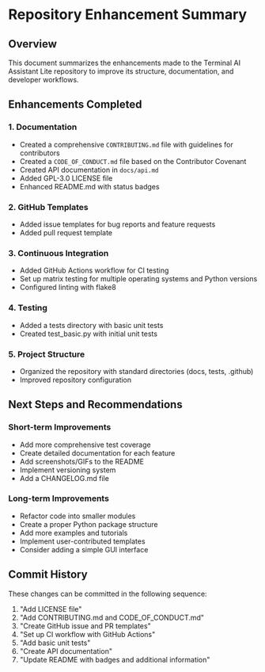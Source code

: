 # Repository Enhancement Summary

## Overview
This document summarizes the enhancements made to the Terminal AI Assistant Lite repository to improve its structure, documentation, and developer workflows.

## Enhancements Completed

### 1. Documentation
- Created a comprehensive `CONTRIBUTING.md` file with guidelines for contributors
- Created a `CODE_OF_CONDUCT.md` file based on the Contributor Covenant
- Created API documentation in `docs/api.md`
- Added GPL-3.0 LICENSE file
- Enhanced README.md with status badges

### 2. GitHub Templates
- Added issue templates for bug reports and feature requests
- Added pull request template

### 3. Continuous Integration
- Added GitHub Actions workflow for CI testing
- Set up matrix testing for multiple operating systems and Python versions
- Configured linting with flake8

### 4. Testing
- Added a tests directory with basic unit tests
- Created test_basic.py with initial unit tests

### 5. Project Structure
- Organized the repository with standard directories (docs, tests, .github)
- Improved repository configuration

## Next Steps and Recommendations

### Short-term Improvements
- Add more comprehensive test coverage
- Create detailed documentation for each feature
- Add screenshots/GIFs to the README
- Implement versioning system
- Add a CHANGELOG.md file

### Long-term Improvements
- Refactor code into smaller modules
- Create a proper Python package structure
- Add more examples and tutorials
- Implement user-contributed templates
- Consider adding a simple GUI interface

## Commit History
These changes can be committed in the following sequence:
1. "Add LICENSE file"
2. "Add CONTRIBUTING.md and CODE_OF_CONDUCT.md"
3. "Create GitHub issue and PR templates"
4. "Set up CI workflow with GitHub Actions"
5. "Add basic unit tests"
6. "Create API documentation"
7. "Update README with badges and additional information" 
